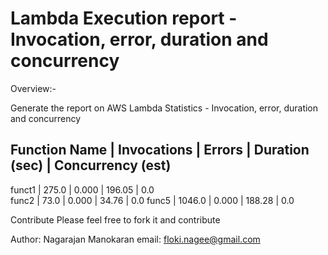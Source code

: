 # Lambda Execution report - Invocation, error, duration and concurrency

Overview:-

Generate the report on AWS Lambda Statistics - Invocation, error, duration and concurrency

Function Name  | Invocations               | Errors      | Duration (sec) | Concurrency (est)
------------------------------------------------------------------------------------------------------------------
funct1         | 275.0                     |       0.000 |         196.05 |               0.0            
func2          | 73.0                      |       0.000 |          34.76 |               0.0
func5          | 1046.0                    |       0.000 |         188.28 |               0.0

Contribute
Please feel free to fork it and contribute

Author: Nagarajan Manokaran
email: floki.nagee@gmail.com
